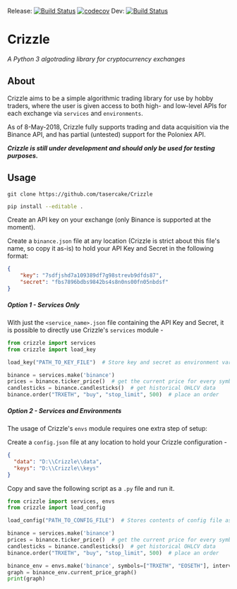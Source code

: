 Release: [![Build Status](https://travis-ci.org/tasercake/Crizzle.svg?branch=master)](https://travis-ci.org/tasercake/Crizzle) [![codecov](https://codecov.io/gh/tasercake/Crizzle/branch/master/graph/badge.svg)](https://codecov.io/gh/tasercake/Crizzle) Dev: [![Build Status](https://travis-ci.org/tasercake/Crizzle.svg?branch=dev)](https://travis-ci.org/tasercake/Crizzle)

# Crizzle

*A Python 3 algotrading library for cryptocurrency exchanges*

## About

Crizzle aims to be a simple algorithmic trading library for use by hobby traders, where the user is given access to both high- and low-level APIs for each exchange via `services` and `environments`.

As of 8-May-2018, Crizzle fully supports trading and data acquisition via the Binance API, and has partial (untested) support for the Poloniex API.

***Crizzle is still under development and should only be used for testing purposes.***

## Usage

```
git clone https://github.com/tasercake/Crizzle
```

```bash
pip install --editable .
```



Create an API key on your exchange (only Binance is supported at the moment).

Create a `binance.json` file at any location (Crizzle is strict about this file's name, so copy it as-is) to hold your API Key and Secret in the following format:

```json
{
	"key": "7sdfjshd7a109389df7g98strevb9dfds87",
	"secret": "fbs7896bdbs9842bs4s8n0ns00fn05nbdsf"
}
```



##### Option 1 - Services Only

With just the `<service_name>.json` file containing the API Key and Secret, it is possible to directly use Crizzle's `services` module -

````python
from crizzle import services
from crizzle import load_key

load_key("PATH_TO_KEY_FILE")  # Store key and secret as environment variables

binance = services.make('binance')
prices = binance.ticker_price()  # get the current price for every symbol on the exchange
candlesticks = binance.candlesticks()  # get historical OHLCV data
binance.order("TRXETH", "buy", "stop_limit", 500)  # place an order
````



##### Option 2 - Services and Environments

The usage of Crizzle's `envs` module requires one extra step of setup:

Create a `config.json` file at any location to hold your Crizzle configuration -

```json
{
  "data": "D:\\Crizzle\\data",
  "keys": "D:\\Crizzle\\keys"
}
```

Copy and save the following script as a `.py` file and run it.

```python
from crizzle import services, envs
from crizzle import load_config

load_config("PATH_TO_CONFIG_FILE")  # Stores contents of config file as environment variables

binance = services.make('binance')
prices = binance.ticker_price()  # get the current price for every symbol on the exchange
candlesticks = binance.candlesticks()  # get historical OHLCV data
binance.order("TRXETH", "buy", "stop_limit", 500)  # place an order

binance_env = envs.make('binance', symbols=["TRXETH", "EOSETH"], intervals=['4h', '1d'])
graph = binance_env.current_price_graph()
print(graph)
```

